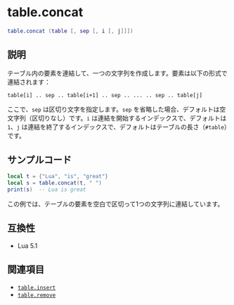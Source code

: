 # table.concat

```lua
table.concat (table [, sep [, i [, j]]])
```

## 説明

テーブル内の要素を連結して、一つの文字列を作成します。要素は以下の形式で連結されます：

`table[i] .. sep .. table[i+1] .. sep .. ... .. sep .. table[j]`

ここで、`sep` は区切り文字を指定します。`sep` を省略した場合、デフォルトは空文字列（区切りなし）です。`i` は連結を開始するインデックスで、デフォルトは `1`、`j` は連結を終了するインデックスで、デフォルトはテーブルの長さ（`#table`）です。

## サンプルコード

```lua
local t = {"Lua", "is", "great"}
local s = table.concat(t, " ")
print(s)  -- Lua is great
```

この例では、テーブルの要素を空白で区切って1つの文字列に連結しています。

## 互換性

- Lua 5.1

## 関連項目

- [`table.insert`](insert.md)
- [`table.remove`](remove.md)
